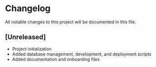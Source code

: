 # Changelog

All notable changes to this project will be documented in this file.

## [Unreleased]
- Project initialization
- Added database management, development, and deployment scripts
- Added documentation and onboarding files 